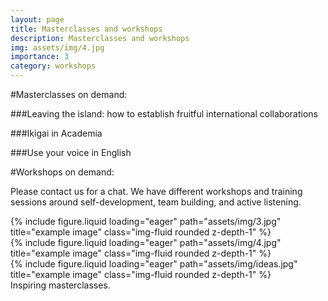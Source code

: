 ```yaml
---
layout: page
title: Masterclasses and workshops
description: Masterclasses and workshops
img: assets/img/4.jpg
importance: 3
category: workshops
---
```



#Masterclasses on demand: 

###Leaving the island: how to establish fruitful international collaborations

###Ikigai in Academia

###Use your voice in English


#Workshops on demand: 

Please contact us for a chat. We have different workshops and training sessions around self-development, team building, and active listening.


<div class="row">
    <div class="col-sm mt-3 mt-md-0">
        {% include figure.liquid loading="eager" path="assets/img/3.jpg" title="example image" class="img-fluid rounded z-depth-1" %}
    </div>
    <div class="col-sm mt-3 mt-md-0">
        {% include figure.liquid loading="eager" path="assets/img/4.jpg" title="example image" class="img-fluid rounded z-depth-1" %}
    </div>
    <div class="col-sm mt-3 mt-md-0">
        {% include figure.liquid loading="eager" path="assets/img/ideas.jpg" title="example image" class="img-fluid rounded z-depth-1" %}
    </div>
</div>
<div class="caption">
    Inspiring masterclasses.
</div>
